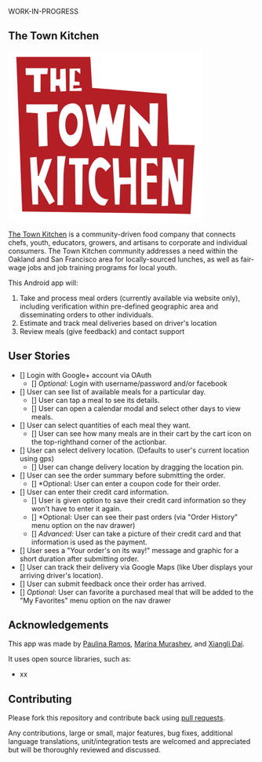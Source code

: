 WORK-IN-PROGRESS

## The Town Kitchen

![The Town Kitchen](images/logo.png)

[The Town Kitchen](http://thetownkitchen.com) is a community-driven food company that connects chefs, youth, educators, growers, and artisans to corporate and individual consumers. The Town Kitchen community addresses a need within the Oakland and San Francisco area for locally-sourced lunches, as well as fair-wage jobs and job training programs for local youth.

This Android app will:

1. Take and process meal orders (currently available via website only), including verification within pre-defined geographic area and disseminating orders to other individuals.
2. Estimate and track meal deliveries based on driver's location
3. Review meals (give feedback) and contact support

## User Stories

 * [] Login with Google+ account via OAuth
  	* [] *Optional:* Login with username/password and/or facebook
 * [] User can see list of available meals for a particular day. 
  	* [] User can tap a meal to see its details.
  	* [] User can open a calendar modal and select other days to view meals.
 * [] User can select quantities of each meal they want. 
   	* [] User can see how many meals are in their cart by the cart icon on the top-righthand corner of the actionbar.
 * [] User can select delivery location. (Defaults to user's current location using gps)
    * [] User can change delivery location by dragging the location pin.
 * [] User can see the order summary before submitting the order.
   	* [] *Optional: User can enter a coupon code for their order.
 * [] User can enter their credit card information.
   	* [] User is given option to save their credit card information so they won't have to enter it again.
   	* [] *Optional: User can see their past orders (via "Order History" menu option on the nav drawer)
   	* [] *Advanced:* User can take a picture of their credit card and that information is used as the payment.
 * [] User sees a "Your order's on its way!" message and graphic for a short duration after submitting order.
 * [] User can track their delivery via Google Maps (like Uber displays your arriving driver's location).
 * [] User can submit feedback once their order has arrived.
 * [] *Optional*: User can favorite a purchased meal that will be added to the "My Favorites" menu option on the nav drawer

## Acknowledgements

This app was made by [Paulina Ramos](https://github.com/paulinar), [Marina Murashev](https://github.com/marinamurashev), and [Xiangli Dai](https://github.com/XiangliDai).

It uses open source libraries, such as:

 * xx

## Contributing

Please fork this repository and contribute back using
[pull requests](https://github.com/paulinar/the-town-kitchen/pulls).

Any contributions, large or small, major features, bug fixes, additional
language translations, unit/integration tests are welcomed and appreciated
but will be thoroughly reviewed and discussed.
